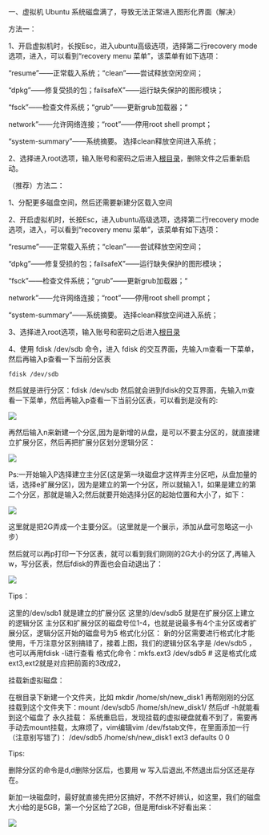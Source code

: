 一、虚拟机 Ubuntu 系统磁盘满了，导致无法正常进入图形化界面（解决）



方法一：

1、开启虚拟机时，长按Esc，进入ubuntu高级选项，选择第二行recovery mode选项，进入，可以看到“recovery menu 菜单”，该菜单有如下选项：

“resume”——正常载入系统；“clean”——尝试释放空闲空间；

“dpkg”——修复受损的包；failsafeX”——运行缺失保护的图形模块；

“fsck”——检查文件系统；“grub”——更新grub加载器；“

network”——允许网络连接；“root”——停用root shell prompt；

“system-summary”——系统摘要。
选择clean释放空间进入系统；

2、选择进入root选项，输入账号和密码之后进入[根目录](https://so.csdn.net/so/search?q=根目录&spm=1001.2101.3001.7020)，删除文件之后重新启动。





（推荐）方法二：

1、分配更多磁盘空间，然后还需要新建分区载入空间

2、开启虚拟机时，长按Esc，进入ubuntu高级选项，选择第二行recovery mode选项，进入，可以看到“recovery menu 菜单”，该菜单有如下选项：

“resume”——正常载入系统；“clean”——尝试释放空闲空间；

“dpkg”——修复受损的包；failsafeX”——运行缺失保护的图形模块；

“fsck”——检查文件系统；“grub”——更新grub加载器；“

network”——允许网络连接；“root”——停用root shell prompt；

“system-summary”——系统摘要。
选择clean释放空间进入系统；

3、选择进入root选项，输入账号和密码之后进入[根目录](https://so.csdn.net/so/search?q=根目录&spm=1001.2101.3001.7020)

4、使用 fdisk /dev/sdb 命令，进入 fdisk 的交互界面，先输入m查看一下菜单，然后再输入p查看一下当前分区表

```linux
fdisk /dev/sdb
```

然后就是进行分区：fdisk /dev/sdb 然后就会进到fdisk的交互界面，先输入m查看一下菜单，然后再输入p查看一下当前分区表，可以看到是没有的:

![](C:\Users\FY\Desktop\笔记\学习笔记\个人异常处理总结_image\个人异常处理总结1.png)

再然后输入n来新建一个分区,因为是新增的从盘，是可以不要主分区的，就直接建立扩展分区，然后再把扩展分区划分逻辑分区：

![](C:\Users\FY\Desktop\笔记\学习笔记\个人异常处理总结_image\个人异常处理总结2.png)

Ps:一开始输入P选择建立主分区(这是第一块磁盘才这样弄主分区吧，从盘加量的话，选择e扩展分区)，因为是建立的第一个分区，所以就输入1，如果是建立的第二个分区，那就是输入2;然后就要开始选择分区的起始位置和大小了，如下：

![](C:\Users\FY\Desktop\笔记\学习笔记\个人异常处理总结_image\个人异常处理总结3.png)

这里就是把2G弄成一个主要分区。（这里就是一个展示，添加从盘可忽略这一小步）

然后就可以再p打印一下分区表，就可以看到我们刚刚的2G大小的分区了,再输入w，写分区表，然后fdisk的界面也会自动退出了：

![](C:\Users\FY\Desktop\笔记\学习笔记\个人异常处理总结_image\个人异常处理总结4.png)

Tips：

这里的/dev/sdb1 就是建立的扩展分区
这里的/dev/sdb5 就是在扩展分区上建立的逻辑分区
主分区和扩展分区的磁盘号位1-4，也就是说最多有4个主分区或者扩展分区，逻辑分区开始的磁盘号为5
格式化分区：
新的分区需要进行格式化才能使用，千万注意分区别搞错了，接着上图，我们的逻辑分区名字是 /dev/sdb5 ，也可以再用fdisk -l进行查看
格式化命令：mkfs.ext3 /dev/sdb5 # 这是格式化成 ext3,ext2就是对应把前面的3改成2，

挂载新虚拟磁盘：

在根目录下新建一个文件夹，比如 mkdir /home/sh/new_disk1
再帮刚刚的分区挂载到这个文件夹下：mount /dev/sdb5 /home/sh/new_disk1/
然后df -h就能看到这个磁盘了
永久挂载：
系统重启后，发现挂载的虚拟硬盘就看不到了，需要再手动去mount挂载，太麻烦了，vim编辑vim /dev/fstab文件，在里面添加一行（注意别写错了)： /dev/sdb5 /home/sh/new_disk1 ext3 defaults 0 0

Tips:

删除分区的命令是d,d删除分区后，也要用 w 写入后退出,不然退出后分区还是存在。

新加一块磁盘时，最好就直接先把分区搞好，不然不好辨认，如这里，我们的磁盘大小给的是5GB，第一个分区给了2GB，但是用fdisk不好看出来：

![](C:\Users\FY\Desktop\笔记\学习笔记\个人异常处理总结_image\个人异常处理总结5.png)